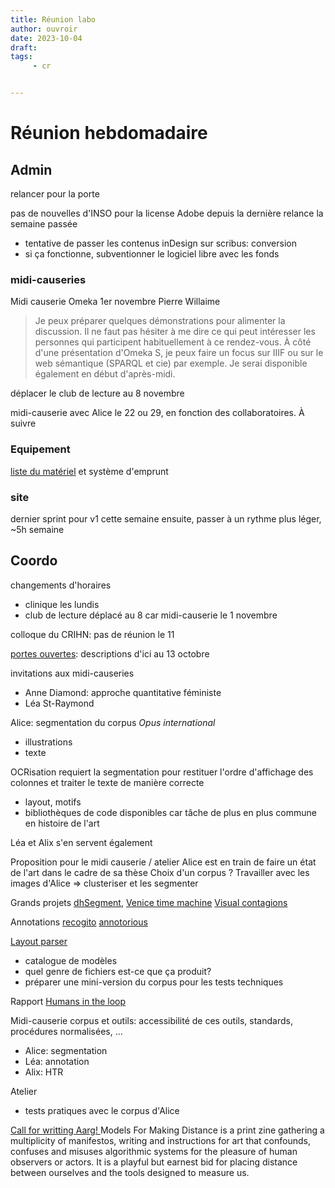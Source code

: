 ```yaml
---
title: Réunion labo
author: ouvroir
date: 2023-10-04
draft: 
tags:
     - cr


---
```


# Réunion hebdomadaire

## Admin

relancer pour la porte

pas de nouvelles d'INSO pour la license Adobe depuis la dernière relance la semaine passée
- tentative de passer les contenus inDesign sur scribus: conversion
- si ça fonctionne, subventionner le logiciel libre avec les fonds

### midi-causeries
Midi causerie Omeka 1er novembre Pierre Willaime

> Je peux préparer quelques démonstrations pour alimenter la discussion. Il ne faut pas hésiter à me dire ce qui peut intéresser les personnes qui participent habituellement à ce rendez-vous. À côté d'une présentation d'Omeka S, je peux faire un focus sur IIIF ou sur le web sémantique (SPARQL et cie) par exemple. Je serai disponible également en début d'après-midi.

déplacer le club de lecture au 8 novembre

midi-causerie avec Alice le 22 ou 29, en fonction des collaboratoires. À suivre

### Equipement
[liste du matériel](https://docs.google.com/spreadsheets/d/15GvJKFcucdtaSqEQygV_CwYjaVYuMDiH8IBUYN5QcEc/edit#gid=0)
et système d'emprunt

### site
dernier sprint pour v1 cette semaine
ensuite, passer à un rythme plus léger, ~5h semaine 


## Coordo

changements d'horaires
- clinique les lundis
- club de lecture déplacé au 8 car midi-causerie le 1 novembre

colloque du CRIHN: pas de réunion le 11 

[portes ouvertes](https://github.com/ouvroir/labouvroir/issues/192): descriptions d'ici au 13 octobre 

invitations aux midi-causeries
- Anne Diamond: approche quantitative féministe
- Léa St-Raymond

Alice: segmentation du corpus *Opus international*
- illustrations
- texte

OCRisation requiert la segmentation pour restituer l'ordre d'affichage des colonnes et traiter le texte de manière correcte
- layout, motifs
- bibliothèques de code disponibles car tâche de plus en plus commune en histoire de l'art

Léa et Alix s'en servent également

Proposition pour le midi causerie / atelier
Alice est en train de faire un état de l'art dans le cadre de sa thèse 
Choix d'un corpus ? Travailler avec les images d'Alice => clusteriser et les segmenter 

Grands projets
[dhSegment](https://dhlab-epfl.github.io/dhSegment/), [Venice time machine](https://www.timemachine.eu/)
[Visual contagions](https://visualcontagions.unige.ch/explore/)

Annotations
[recogito](https://recogito.pelagios.org/)
[annotorious](https://annotorious.github.io/)

[Layout parser](https://layout-parser.github.io/)
- catalogue de modèles
- quel genre de fichiers est-ce que ça produit? 
- préparer une mini-version du corpus pour les tests techniques

Rapport [Humans in the loop](https://labs.loc.gov/work/experiments/humans-loop/)

Midi-causerie
corpus et outils: accessibilité de ces outils, standards, procédures normalisées, ...
- Alice: segmentation
- Léa: annotation
- Alix: HTR

Atelier
- tests pratiques avec le corpus d'Alice


[Call for writting Aarg! ](https://cyberneticforests.substack.com/p/call-for-writing-models-for-making)
Models For Making Distance is a print zine gathering a multiplicity of manifestos, writing and instructions for art that confounds, confuses and misuses algorithmic systems for the pleasure of human observers or actors. It is a playful but earnest bid for placing distance between ourselves and the tools designed to measure us. 